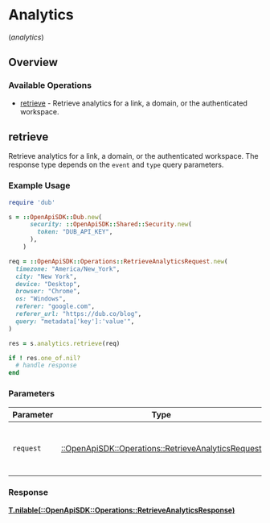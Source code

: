 # Analytics
(*analytics*)

## Overview

### Available Operations

* [retrieve](#retrieve) - Retrieve analytics for a link, a domain, or the authenticated workspace.

## retrieve

Retrieve analytics for a link, a domain, or the authenticated workspace. The response type depends on the `event` and `type` query parameters.

### Example Usage

```ruby
require 'dub'

s = ::OpenApiSDK::Dub.new(
      security: ::OpenApiSDK::Shared::Security.new(
        token: "DUB_API_KEY",
      ),
    )

req = ::OpenApiSDK::Operations::RetrieveAnalyticsRequest.new(
  timezone: "America/New_York",
  city: "New York",
  device: "Desktop",
  browser: "Chrome",
  os: "Windows",
  referer: "google.com",
  referer_url: "https://dub.co/blog",
  query: "metadata['key']:'value'",
)

res = s.analytics.retrieve(req)

if ! res.one_of.nil?
  # handle response
end

```

### Parameters

| Parameter                                                                                                 | Type                                                                                                      | Required                                                                                                  | Description                                                                                               |
| --------------------------------------------------------------------------------------------------------- | --------------------------------------------------------------------------------------------------------- | --------------------------------------------------------------------------------------------------------- | --------------------------------------------------------------------------------------------------------- |
| `request`                                                                                                 | [::OpenApiSDK::Operations::RetrieveAnalyticsRequest](../../models/operations/retrieveanalyticsrequest.md) | :heavy_check_mark:                                                                                        | The request object to use for the request.                                                                |

### Response

**[T.nilable(::OpenApiSDK::Operations::RetrieveAnalyticsResponse)](../../models/operations/retrieveanalyticsresponse.md)**

